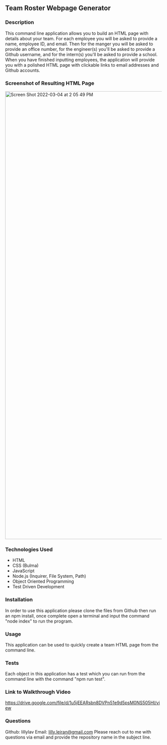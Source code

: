 ## Team Roster Webpage Generator

### Description
This command line application allows you to build an HTML page with details about your team. For each employee you will be asked to provide a name, employee ID, and email. Then for the manger you will be asked to provide an office number, for the engineer(s) you'll be asked to provide a Github username, and for the intern(s) you'll be asked to provide a school. When you have finished inputting employees, the application will provide you with a polished HTML page with clickable links to email addresses and Github accounts.

### Screenshot of Resulting HTML Page
<img width="1440" alt="Screen Shot 2022-03-04 at 2 05 49 PM" src="https://user-images.githubusercontent.com/93904532/156841499-e834b78e-4ec6-4888-8cd8-1cf4cbc2d04c.png">

### Technologies Used
- HTML
- CSS (Bulma)
- JavaScript
- Node.js (Inquirer, File System, Path)
- Object Oriented Programming
- Test Driven Development

### Installation
In order to use this application please clone the files from Github then run an npm install, once complete open a terminal and input the command "node index" to run the program.

### Usage
This application can be used to quickly create a team HTML page from the command line.

### Tests
Each object in this application has a test which you can run from the command line with the command "npm run test".

### Link to Walkthrough Video
https://drive.google.com/file/d/1u5jEEARsbn8DVPn51e9d5psM0NS505Hl/view

### Questions
Github: lillylav
Email: lilly.leiran@gmail.com
Please reach out to me with questions via email and provide the repository name in the subject line.
